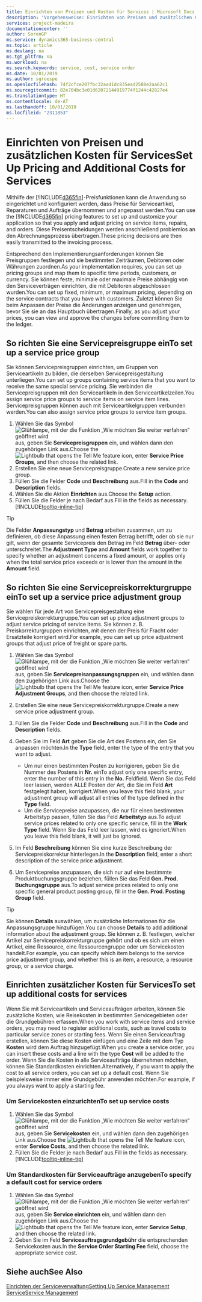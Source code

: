 ```yaml
---
title: Einrichten von Preisen und Kosten für Services | Microsoft Docs
description: 'Vorgehensweise: Einrichten von Preisen und zusätzlichen Kosten für Services.'
services: project-madeira
documentationcenter: ''
author: SorenGP
ms.service: dynamics365-business-central
ms.topic: article
ms.devlang: na
ms.tgt_pltfrm: na
ms.workload: na
ms.search.keywords: service, cost, service order
ms.date: 10/01/2019
ms.author: sgroespe
ms.openlocfilehash: 74f2cfce207fbc32aad1dc835ead2588e2aa62c1
ms.sourcegitcommit: 02e704bc3e01d62072144919774f1244c42827e4
ms.translationtype: HT
ms.contentlocale: de-AT
ms.lasthandoff: 10/01/2019
ms.locfileid: "2311853"
---
```

# <a name="set-up-pricing-and-additional-costs-for-services"></a><span data-ttu-id="1598f-103">Einrichten von Preisen und zusätzlichen Kosten für Services</span><span class="sxs-lookup"><span data-stu-id="1598f-103">Set Up Pricing and Additional Costs for Services</span></span>
<span data-ttu-id="1598f-104">Mithilfe der [!INCLUDE[d365fin](includes/d365fin_md.md)]-Preisfunktionen kann die Anwendung so eingerichtet und konfiguriert werden, dass Preise für Serviceartikel, Reparaturen und Aufträge übernommen und angepasst werden.</span><span class="sxs-lookup"><span data-stu-id="1598f-104">You can use the [!INCLUDE[d365fin](includes/d365fin_md.md)] pricing features to set up and customize your application so that you apply and adjust pricing on service items, repairs, and orders.</span></span> <span data-ttu-id="1598f-105">Diese Preisentscheidungen werden anschließend problemlos an den Abrechnungsprozess übertragen.</span><span class="sxs-lookup"><span data-stu-id="1598f-105">These pricing decisions are then easily transmitted to the invoicing process.</span></span>  
  
<span data-ttu-id="1598f-106">Entsprechend den Implementierungsanforderungen können Sie Preisgruppen festlegen und sie bestimmten Zeiträumen, Debitoren oder Währungen zuordnen.</span><span class="sxs-lookup"><span data-stu-id="1598f-106">As your implementation requires, you can set up pricing groups and map them to specific time periods, customers, or currency.</span></span> <span data-ttu-id="1598f-107">Sie können feste, minimale oder maximale Preise abhängig von den Serviceverträgen einrichten, die mit Debitoren abgeschlossen wurden.</span><span class="sxs-lookup"><span data-stu-id="1598f-107">You can set up fixed, minimum, or maximum pricing, depending on the service contracts that you have with customers.</span></span> <span data-ttu-id="1598f-108">Zuletzt können Sie beim Anpassen der Preise die Änderungen anzeigen und genehmigen, bevor Sie sie an das Hauptbuch übertragen.</span><span class="sxs-lookup"><span data-stu-id="1598f-108">Finally, as you adjust your prices, you can view and approve the changes before committing them to the ledger.</span></span>  

## <a name="to-set-up-a-service-price-group"></a><span data-ttu-id="1598f-109">So richten Sie eine Servicepreisgruppe ein</span><span class="sxs-lookup"><span data-stu-id="1598f-109">To set up a service price group</span></span>
<span data-ttu-id="1598f-110">Sie können Servicepreisgruppen einrichten, um Gruppen von Serviceartikeln zu bilden, die derselben Servicepreisgestaltung unterliegen.</span><span class="sxs-lookup"><span data-stu-id="1598f-110">You can set up groups containing service items that you want to receive the same special service pricing.</span></span> <span data-ttu-id="1598f-111">Sie verbinden die Servicepreisgruppen mit den Serviceartikeln in den Serviceartikelzeilen.</span><span class="sxs-lookup"><span data-stu-id="1598f-111">You assign service price groups to service items on service item lines.</span></span> <span data-ttu-id="1598f-112">Servicepreisgruppen können auch mit Serviceartikelgruppen verbunden werden.</span><span class="sxs-lookup"><span data-stu-id="1598f-112">You can also assign service price groups to service item groups.</span></span>  

1. <span data-ttu-id="1598f-113">Wählen Sie das Symbol ![Glühlampe, mit der die Funktion „Wie möchten Sie weiter verfahren“ geöffnet wird](media/ui-search/search_small.png "Wie möchten Sie weiter verfahren?") aus, geben Sie **Servicepreisgruppen** ein, und wählen dann den zugehörigen Link aus.</span><span class="sxs-lookup"><span data-stu-id="1598f-113">Choose the ![Lightbulb that opens the Tell Me feature](media/ui-search/search_small.png "Tell me what you want to do") icon, enter **Service Price Groups**, and then choose the related link.</span></span>  
2. <span data-ttu-id="1598f-114">Erstellen Sie eine neue Servicepreisgruppe.</span><span class="sxs-lookup"><span data-stu-id="1598f-114">Create a new service price group.</span></span>  
3. <span data-ttu-id="1598f-115">Füllen Sie die Felder **Code** und **Beschreibung** aus.</span><span class="sxs-lookup"><span data-stu-id="1598f-115">Fill in the **Code** and **Description** fields.</span></span>  
4. <span data-ttu-id="1598f-116">Wählen Sie die Aktion **Einrichten** aus.</span><span class="sxs-lookup"><span data-stu-id="1598f-116">Choose the **Setup** action.</span></span>  
2. <span data-ttu-id="1598f-117">Füllen Sie die Felder je nach Bedarf aus.</span><span class="sxs-lookup"><span data-stu-id="1598f-117">Fill in the fields as necessary.</span></span> [!INCLUDE[tooltip-inline-tip](includes/tooltip-inline-tip_md.md)]  

 > [!Tip]
 > <span data-ttu-id="1598f-118">Die Felder **Anpassungstyp** und **Betrag** arbeiten zusammen, um zu definieren, ob diese Anpassung einen festen Betrag betrifft, oder ob sie nur gilt, wenn der gesamte Servicepreis den Betrag im Feld **Betrag** über- oder unterschreitet.</span><span class="sxs-lookup"><span data-stu-id="1598f-118">The **Adjustment Type** and **Amount** fields work together to specify whether an adjustment concerns a fixed amount, or applies only when the total service price exceeds or is lower than the amount in the **Amount** field.</span></span>  

## <a name="to-set-up-a-service-price-adjustment-group"></a><span data-ttu-id="1598f-119">So richten Sie eine Servicepreiskorrekturgruppe ein</span><span class="sxs-lookup"><span data-stu-id="1598f-119">To set up a service price adjustment group</span></span>  
<span data-ttu-id="1598f-120">Sie wählen für jede Art von Servicepreisgestaltung eine Servicepreiskorrekturgruppe.</span><span class="sxs-lookup"><span data-stu-id="1598f-120">You can set up price adjustment groups to adjust service pricing of service items.</span></span> <span data-ttu-id="1598f-121">Sie können z. B. Preiskorrekturgruppen einrichten, mit denen der Preis für Fracht oder Ersatzteile korrigiert wird.</span><span class="sxs-lookup"><span data-stu-id="1598f-121">For example, you can set up price adjustment groups that adjust price of freight or spare parts.</span></span>  
  
1. <span data-ttu-id="1598f-122">Wählen Sie das Symbol ![Glühlampe, mit der die Funktion „Wie möchten Sie weiter verfahren“ geöffnet wird](media/ui-search/search_small.png "Wie möchten Sie weiter verfahren?") aus, geben Sie **Servicepreisanpassungsgruppen** ein, und wählen dann den zugehörigen Link aus.</span><span class="sxs-lookup"><span data-stu-id="1598f-122">Choose the ![Lightbulb that opens the Tell Me feature](media/ui-search/search_small.png "Tell me what you want to do") icon, enter **Service Price Adjustment Groups**, and then choose the related link.</span></span>  
2. <span data-ttu-id="1598f-123">Erstellen Sie eine neue Servicepreiskorrekturgruppe.</span><span class="sxs-lookup"><span data-stu-id="1598f-123">Create a new service price adjustment group.</span></span>  
3. <span data-ttu-id="1598f-124">Füllen Sie die Felder **Code** und **Beschreibung** aus.</span><span class="sxs-lookup"><span data-stu-id="1598f-124">Fill in the **Code** and **Description** fields.</span></span>  
4. <span data-ttu-id="1598f-125">Geben Sie im Feld **Art** geben Sie die Art des Postens ein, den Sie anpassen möchten.</span><span class="sxs-lookup"><span data-stu-id="1598f-125">In the **Type** field, enter the type of the entry that you want to adjust.</span></span>  
  
    * <span data-ttu-id="1598f-126">Um nur einen bestimmten Posten zu korrigieren, geben Sie die Nummer des Postens in **Nr.** ein</span><span class="sxs-lookup"><span data-stu-id="1598f-126">To adjust only one specific entry, enter the number of this entry in the **No.**</span></span> <span data-ttu-id="1598f-127">Feld</span><span class="sxs-lookup"><span data-stu-id="1598f-127">field.</span></span> <span data-ttu-id="1598f-128">Wenn Sie das Feld leer lassen, werden ALLE Posten der Art, die Sie im Feld **Art** festgelegt haben, korrigiert.</span><span class="sxs-lookup"><span data-stu-id="1598f-128">When you leave this field blank, your adjustment group will adjust all entries of the type defined in the **Type** field.</span></span>  
    * <span data-ttu-id="1598f-129">Um die Servicepreise anzupassen, die nur für einen bestimmten Arbeitstyp passen, füllen Sie das Feld **Arbeitstyp** aus.</span><span class="sxs-lookup"><span data-stu-id="1598f-129">To adjust service prices related to only one specific service, fill in the **Work Type** field.</span></span> <span data-ttu-id="1598f-130">Wenn Sie das Feld leer lassen, wird es ignoriert.</span><span class="sxs-lookup"><span data-stu-id="1598f-130">When you leave this field blank, it will just be ignored.</span></span>  
  
5. <span data-ttu-id="1598f-131">Im Feld **Beschreibung** können Sie eine kurze Beschreibung der Servicepreiskorrektur hinterlegen.</span><span class="sxs-lookup"><span data-stu-id="1598f-131">In the **Description** field, enter a short description of the service price adjustment.</span></span>  
6. <span data-ttu-id="1598f-132">Um Servicepreise anzupassen, die sich nur auf eine bestimmte Produktbuchungsgruppe beziehen, füllen Sie das Feld **Gen. Prod. Buchungsgruppe** aus.</span><span class="sxs-lookup"><span data-stu-id="1598f-132">To adjust service prices related to only one specific general product posting group, fill in the **Gen. Prod. Posting Group** field.</span></span>

> [!Tip]
> <span data-ttu-id="1598f-133">Sie können **Details** auswählen, um zusätzliche Informationen für die Anpassungsgruppe hinzufügen.</span><span class="sxs-lookup"><span data-stu-id="1598f-133">You can choose **Details** to add additional information about the adjustment group.</span></span> <span data-ttu-id="1598f-134">Sie können z. B. festlegen, welcher Artikel zur Servicepreiskorrekturgruppe gehört und ob es sich um einen Artikel, eine Ressource, eine Ressourcengruppe oder um Servicekosten handelt.</span><span class="sxs-lookup"><span data-stu-id="1598f-134">For example, you can specify which item belongs to the service price adjustment group, and whether this is an item, a resource, a resource group, or a service charge.</span></span>  

## <a name="to-set-up-additional-costs-for-services"></a><span data-ttu-id="1598f-135">Einrichten zusätzlicher Kosten für Services</span><span class="sxs-lookup"><span data-stu-id="1598f-135">To set up additional costs for services</span></span>
<span data-ttu-id="1598f-136">Wenn Sie mit Serviceartikeln und Serviceaufträgen arbeiten, können Sie zusätzliche Kosten, wie Reisekosten in bestimmten Servicegebieten oder die Grundgebühren erfassen.</span><span class="sxs-lookup"><span data-stu-id="1598f-136">When you work with service items and service orders, you may need to register additional costs, such as travel costs to particular service zones or starting fees.</span></span> <span data-ttu-id="1598f-137">Wenn Sie einen Serviceauftrag erstellen, können Sie diese Kosten einfügen und eine Zeile mit dem Typ **Kosten** wird dem Auftrag hinzugefügt.</span><span class="sxs-lookup"><span data-stu-id="1598f-137">When you create a service order, you can insert these costs and a line with the type **Cost** will be added to the order.</span></span> <span data-ttu-id="1598f-138">Wenn Sie die Kosten in alle Serviceaufträge übernehmen möchten, können Sie Standardkosten einrichten.</span><span class="sxs-lookup"><span data-stu-id="1598f-138">Alternatively, if you want to apply the cost to all service orders, you can set up a default cost.</span></span> <span data-ttu-id="1598f-139">Wenn Sie beispielsweise immer eine Grundgebühr anwenden möchten.</span><span class="sxs-lookup"><span data-stu-id="1598f-139">For example, if you always want to apply a starting fee.</span></span>
  
### <a name="to-set-up-service-costs"></a><span data-ttu-id="1598f-140">Um Servicekosten einzurichten</span><span class="sxs-lookup"><span data-stu-id="1598f-140">To set up service costs</span></span>
1. <span data-ttu-id="1598f-141">Wählen Sie das Symbol ![Glühlampe, mit der die Funktion „Wie möchten Sie weiter verfahren“ geöffnet wird](media/ui-search/search_small.png "Wie möchten Sie weiter verfahren?") aus, geben Sie **Servicekosten** ein, und wählen dann den zugehörigen Link aus.</span><span class="sxs-lookup"><span data-stu-id="1598f-141">Choose the ![Lightbulb that opens the Tell Me feature](media/ui-search/search_small.png "Tell me what you want to do") icon, enter **Service Costs**, and then choose the related link.</span></span> 
2. <span data-ttu-id="1598f-142">Füllen Sie die Felder je nach Bedarf aus.</span><span class="sxs-lookup"><span data-stu-id="1598f-142">Fill in the fields as necessary.</span></span> [!INCLUDE[tooltip-inline-tip](includes/tooltip-inline-tip_md.md)]  

### <a name="to-specify-a-default-cost-for-service-orders"></a><span data-ttu-id="1598f-143">Um Standardkosten für Serviceaufträge anzugeben</span><span class="sxs-lookup"><span data-stu-id="1598f-143">To specify a default cost for service orders</span></span>
1. <span data-ttu-id="1598f-144">Wählen Sie das Symbol ![Glühlampe, mit der die Funktion „Wie möchten Sie weiter verfahren“ geöffnet wird](media/ui-search/search_small.png "Wie möchten Sie weiter verfahren?") aus, geben Sie **Service einrichten** ein, und wählen dann den zugehörigen Link aus.</span><span class="sxs-lookup"><span data-stu-id="1598f-144">Choose the ![Lightbulb that opens the Tell Me feature](media/ui-search/search_small.png "Tell me what you want to do") icon, enter **Service Setup**, and then choose the related link.</span></span> 
2. <span data-ttu-id="1598f-145">Geben Sie im Feld **Serviceauftragsgrundgebühr** die entsprechenden Servicekosten aus.</span><span class="sxs-lookup"><span data-stu-id="1598f-145">In the **Service Order Starting Fee** field, choose the appropriate service cost.</span></span>

## <a name="see-also"></a><span data-ttu-id="1598f-146">Siehe auch</span><span class="sxs-lookup"><span data-stu-id="1598f-146">See Also</span></span>
[<span data-ttu-id="1598f-147">Einrichten der Serviceverwaltung</span><span class="sxs-lookup"><span data-stu-id="1598f-147">Setting Up Service Management</span></span>](service-setup-service.md)  
[<span data-ttu-id="1598f-148">Service</span><span class="sxs-lookup"><span data-stu-id="1598f-148">Service Management</span></span>](service-service.md)  
